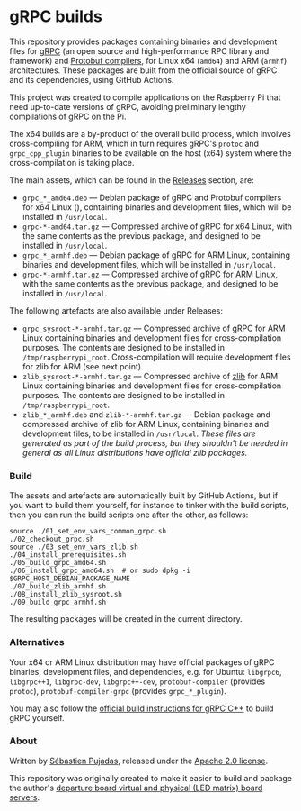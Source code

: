 # gRPC builds

This repository provides packages containing binaries and development files for [gRPC](https://github.com/grpc/grpc) (an open source and high-performance RPC library and framework) and [Protobuf compilers](https://github.com/protocolbuffers/protobuf), for Linux x64 (`amd64`) and ARM (`armhf`) architectures. These packages are built from the official source of gRPC and its dependencies, using GitHub Actions.

This project was created to compile applications on the Raspberry Pi that need up-to-date versions of gRPC, avoiding preliminary lengthy compilations of gRPC on the Pi.

The x64 builds are a by-product of the overall build process, which involves cross-compiling for ARM, which in turn requires gRPC's `protoc` and `grpc_cpp_plugin` binaries to be available on the host (x64) system where the cross-compilation is taking place.



The main assets, which can be found in the [Releases](https://github.com/spujadas/grpc-builds/releases) section, are:

- `grpc_*_amd64.deb` — Debian package of gRPC and Protobuf compilers for x64 Linux (), containing binaries and development files, which will be installed in `/usr/local`.
- `grpc-*-amd64.tar.gz` — Compressed archive of gRPC for x64 Linux, with the same contents as the previous package, and designed to be installed in `/usr/local`.
- `grpc_*_armhf.deb` — Debian package of gRPC for ARM Linux, containing binaries and development files, which will be installed in `/usr/local`.
- `grpc-*-armhf.tar.gz` — Compressed archive of gRPC for ARM Linux, with the same contents as the previous package, and designed to be installed in `/usr/local`.



The following artefacts are also available under Releases:

- `grpc_sysroot-*-armhf.tar.gz` — Compressed archive of gRPC for ARM Linux containing binaries and development files for cross-compilation purposes. The contents are designed to be installed in `/tmp/raspberrypi_root`. Cross-compilation will require development files for zlib for ARM (see next point).
- `zlib_sysroot-*-armhf.tar.gz` — Compressed archive of [zlib](https://github.com/madler/zlib) for ARM Linux containing binaries and development files for cross-compilation purposes. The contents are designed to be installed in `/tmp/raspberrypi_root`.
- `zlib_*_armhf.deb` and `zlib-*-armhf.tar.gz` — Debian package and compressed archive of zlib for ARM Linux, containing binaries and development files, to be installed in `/usr/local`. *These files are generated as part of the build process, but they shouldn't be needed in general as all Linux distributions have official zlib packages.*



### Build

The assets and artefacts are automatically built by GitHub Actions, but if you want to build them yourself, for instance to tinker with the build scripts, then you can run the build scripts one after the other, as follows:

```
source ./01_set_env_vars_common_grpc.sh
./02_checkout_grpc.sh
source ./03_set_env_vars_zlib.sh
./04_install_prerequisites.sh
./05_build_grpc_amd64.sh
./06_install_grpc_amd64.sh  # or sudo dpkg -i $GRPC_HOST_DEBIAN_PACKAGE_NAME
./07_build_zlib_armhf.sh
./08_install_zlib_sysroot.sh
./09_build_grpc_armhf.sh
```

The resulting packages will be created in the current directory.



### Alternatives

Your x64 or ARM Linux distribution may have official packages of gRPC binaries, development files, and dependencies, e.g. for Ubuntu: `libgrpc6`, `libgrpc++1`, `libgrpc-dev`, `libgrpc++-dev`, `protobuf-compiler` (provides `protoc`), `protobuf-compiler-grpc` (provides `grpc_*_plugin`).

You may also follow the [official build instructions for gRPC C++](https://github.com/grpc/grpc/blob/master/BUILDING.md) to build gRPC yourself.



### About

Written by [Sébastien Pujadas](https://pujadas.net/), released under the [Apache 2.0 license](https://github.com/spujadas/grpc-build/blob/master/LICENSE).

This repository was originally created to make it easier to build and package the author's [departure board virtual and physical (LED matrix) board servers](https://github.com/spujadas/departure-board-servers-cpp).